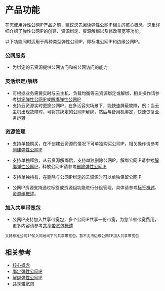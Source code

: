 # 产品功能

在您使用弹性公网IP产品之前，建议您先阅读弹性公网IP相关的[核心概念](Core-Concepts.md)，这里详细介绍了弹性公网IP的创建、资源绑定、资源解绑以及修改带宽等功能。

以下功能同时适用于两种类型弹性公网IP，即标准公网IP和边缘公网IP。
### 公网服务
  - 为绑定的云资源提供公网访问和被公网访问的能力
### 灵活绑定/解绑
  - 可根据业务需要实时与云主机、负载均衡等云资源绑定或解绑，相关操作请参考[绑定弹性公网IP](../Operation-Guide/Elastic-IP-Management/Associate-Elastic-IP.md)或[解绑弹性公网IP](../Operation-Guide/Elastic-IP-Management/Disassociate-Elastic-IP.md)
  - 支持云资源实时更换公网IP，在多活容灾场景下，能快速屏蔽故障，例：当云主机出现故障时，可将其绑定的公网IP解绑，然后与备用机绑定，快速恢复业务运转
  
### 资源管理
  - 支持单独购买，在不创建云资源的情况下可单独购买公网IP，相关操作请参考[创建弹性公网IP](../Operation-Guide/Elastic-IP-Management/Create-Elastic-IP.md)
 
  - 支持单独释放，从云资源解绑后，支持单独删除公网IP，解绑公网IP请参考[解绑弹性公网IP](../Operation-Guide/Elastic-IP-Management/Disassociate-Elastic-IP.md)，释放公网IP请参考[删除弹性公网IP](../Operation-Guide/Elastic-IP-Management/Delete-Elastic-IP.md)
  - 支持单独持有，在删除与公网IP绑定的云资源时可以单独保留公网IP
  - 公网IP资源支持通过标签或资源组功能进行分组管理，具体请参考[标签概述](https://docs.jdcloud.com/cn/tag-service/product-overview)、[资源组概述](https://docs.jdcloud.com/cn/resourcegroup/productintroduction)。

### 加入共享带宽包
  - 公网IP支持加入共享带宽包，多个公网IP共享一份带宽，为您节省带宽费用，更多内容请参考[共享带宽包概述](../../Shared-Bandwidth-Package/Introductions/Product-Overview.md)
  ```
  支持标准公网IP加入同地域下的共享带宽包，暂不支持边缘公网IP加入共享带宽包
  ```
 

## 相关参考
- [核心概念](Core-Concepts.md)
- [绑定弹性公网IP](../Operation-Guide/Elastic-IP-Management/Associate-Elastic-IP.md)
- [解绑弹性公网IP](../Operation-Guide/Elastic-IP-Management/Disassociate-Elastic-IP.md)
- [共享带宽包](https://docs.jdcloud.com/cn/shared-bandwidth-package/product-overview)
